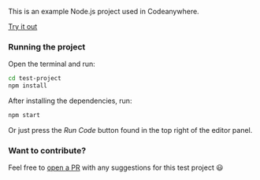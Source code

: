 This is an example Node.js project used in Codeanywhere.

[Try it out](https://app.codeanywhere.com/workspace#https://github.com/Codeanywhere-Templates/javascript-node)

### Running the project

Open the terminal and run:
```sh
cd test-project
npm install
```

After installing the dependencies, run:
```sh
npm start
```

Or just press the *Run Code* button found in the top right of the editor panel.
### Want to contribute?

Feel free to [open a PR](https://github.com/Codeanywhere-Templates/javascript-node) with any suggestions for this test project 😃 